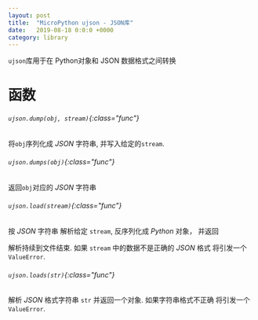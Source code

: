 ```yaml
---
layout: post
title:  "MicroPython ujson - JSON库"
date:   2019-08-18 0:0:0 +0000
category: library
---
```


`ujson`库用于在 Python对象和 JSON 数据格式之间转换


函数
=========

###### `ujson.dump(obj, stream)`{:class="func"}

将`obj`序列化成 *JSON* 字符串, 并写入给定的`stream`.


###### `ujson.dumps(obj)`{:class="func"}

返回`obj`对应的 *JSON* 字符串


###### `ujson.load(stream)`{:class="func"}

按 *JSON* 字符串 解析给定 `stream`, 反序列化成 *Python* 对象， 并返回

解析持续到文件结束. 如果 `stream` 中的数据不是正确的 *JSON* 格式 将引发一个 `ValueError`.


###### `ujson.loads(str)`{:class="func"}

解析 *JSON* 格式字符串 `str` 并返回一个对象. 如果字符串格式不正确 将引发一个 `ValueError`.

